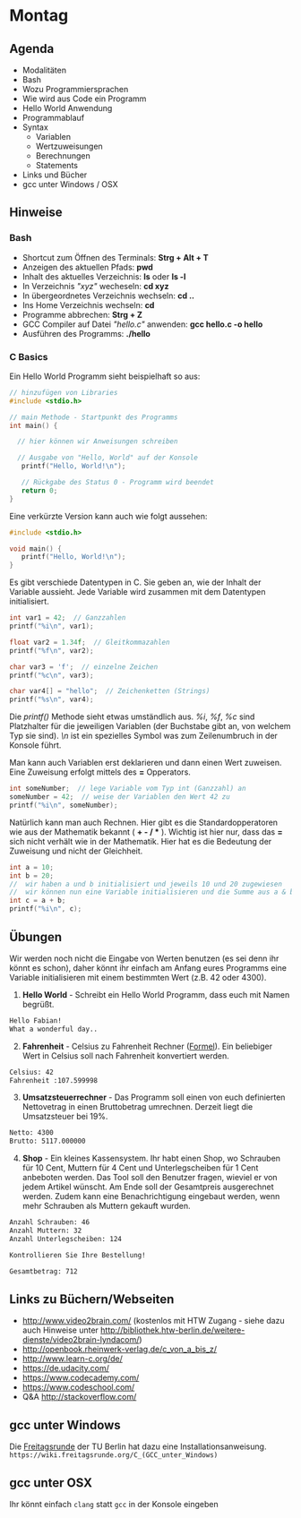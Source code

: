 # Montag

## Agenda

- Modalitäten
- Bash
- Wozu Programmiersprachen
- Wie wird aus Code ein Programm
- Hello World Anwendung
- Programmablauf
- Syntax
  - Variablen
  - Wertzuweisungen
  - Berechnungen
  - Statements
- Links und Bücher
- gcc unter Windows / OSX

## Hinweise

### Bash

- Shortcut zum Öffnen des Terminals: __Strg + Alt + T__
- Anzeigen des aktuellen Pfads: __pwd__
- Inhalt des aktuelles Verzeichnis: __ls__ oder __ls -l__
- In Verzeichnis _"xyz"_ wecheseln: __cd xyz__
- In übergeordnetes Verzeichnis wechseln: __cd ..__
- Ins Home Verzeichnis wechseln: __cd__
- Programme abbrechen: __Strg + Z__
- GCC Compiler auf Datei _"hello.c"_ anwenden: __gcc hello.c -o hello__
- Ausführen des Programms: __./hello__

### C Basics

Ein Hello World Programm sieht beispielhaft so aus:

```c
// hinzufügen von Libraries
#include <stdio.h>

// main Methode - Startpunkt des Programms
int main() {

  // hier können wir Anweisungen schreiben

  // Ausgabe von "Hello, World" auf der Konsole
   printf("Hello, World!\n");

   // Rückgabe des Status 0 - Programm wird beendet
   return 0;
}
```

Eine verkürzte Version kann auch wie folgt aussehen:

```c
#include <stdio.h>

void main() {
   printf("Hello, World!\n");
}
```
Es gibt verschiede Datentypen in C. Sie geben an, wie der Inhalt der Variable aussieht. Jede Variable wird zusammen mit dem Datentypen initialisiert.

```c
int var1 = 42;  // Ganzzahlen
printf("%i\n", var1);

float var2 = 1.34f;  // Gleitkommazahlen
printf("%f\n", var2);

char var3 = 'f';  // einzelne Zeichen
printf("%c\n", var3);

char var4[] = "hello";  // Zeichenketten (Strings)
printf("%s\n", var4);
```

Die _printf()_ Methode sieht etwas umständlich aus. _%i_, _%f_, _%c_ sind Platzhalter für die jeweiligen Variablen (der Buchstabe gibt an, von welchem Typ sie sind).
_\n_ ist ein spezielles Symbol was zum Zeilenumbruch in der Konsole führt.

Man kann auch Variablen erst deklarieren und dann einen Wert zuweisen. Eine Zuweisung erfolgt mittels des __=__ Opperators.

```c
int someNumber;  // lege Variable vom Typ int (Ganzzahl) an
someNumber = 42;  // weise der Variablen den Wert 42 zu
printf("%i\n", someNumber);
```

Natürlich kann man auch Rechnen. Hier gibt es die Standardopperatoren wie aus der Mathematik bekannt ( __+ - / *__ ). Wichtig ist hier nur, dass das __=__ sich nicht verhält wie in der Mathematik. Hier hat es die Bedeutung der Zuweisung und nicht der Gleichheit.
```c
int a = 10;
int b = 20;
//  wir haben a und b initialisiert und jeweils 10 und 20 zugewiesen
//  wir können nun eine Variable initialisieren und die Summe aus a & b zuweisen
int c = a + b;
printf("%i\n", c);
```

## Übungen

Wir werden noch nicht die Eingabe von Werten benutzen (es sei denn ihr könnt es schon), daher könnt ihr einfach am Anfang eures Programms eine Variable initialisieren mit einem bestimmten Wert (z.B. 42 oder 4300).

1. __Hello World__ - Schreibt ein Hello World Programm, dass euch mit Namen begrüßt.
  ```bash
  Hello Fabian!
  What a wonderful day..
  ```

2. __Fahrenheit__ - Celsius zu Fahrenheit Rechner ([Formel](https://de.wikipedia.org/wiki/Grad_Fahrenheit#Temperaturumrechnung)). Ein beliebiger Wert in Celsius soll nach Fahrenheit konvertiert werden.
  ```bash
  Celsius: 42
  Fahrenheit :107.599998
  ```

3. __Umsatzsteuerrechner__ - Das Programm soll einen von euch definierten Nettovetrag in einen Bruttobetrag umrechnen. Derzeit liegt die Umsatzsteuer bei 19%.
  ```bash
  Netto: 4300
  Brutto: 5117.000000
  ```

4. __Shop__ - Ein kleines Kassensystem. Ihr habt einen Shop, wo Schrauben für 10 Cent, Muttern für 4 Cent und Unterlegscheiben für 1 Cent anbeboten werden. Das Tool soll den Benutzer fragen, wieviel er von jedem Artikel wünscht. Am Ende soll der Gesamtpreis ausgerechnet werden. Zudem kann eine Benachrichtigung eingebaut werden, wenn mehr Schrauben als Muttern gekauft wurden.
  ```bash
  Anzahl Schrauben: 46
  Anzahl Muttern: 32
  Anzahl Unterlegscheiben: 124

  Kontrollieren Sie Ihre Bestellung!

  Gesamtbetrag: 712
  ```

## Links zu Büchern/Webseiten

  - http://www.video2brain.com/ (kostenlos mit HTW Zugang - siehe dazu auch Hinweise unter  http://bibliothek.htw-berlin.de/weitere-dienste/video2brain-lyndacom/)
  - http://openbook.rheinwerk-verlag.de/c_von_a_bis_z/
  - http://www.learn-c.org/de/
  - https://de.udacity.com/
  - https://www.codecademy.com/
  - https://www.codeschool.com/
  - Q&A http://stackoverflow.com/

## gcc unter Windows
Die [Freitagsrunde](https://wiki.freitagsrunde.org/Hauptseite) der TU Berlin hat dazu eine Installationsanweisung.
`https://wiki.freitagsrunde.org/C_(GCC_unter_Windows)`

## gcc unter OSX
Ihr könnt einfach `clang` statt `gcc` in der Konsole eingeben
